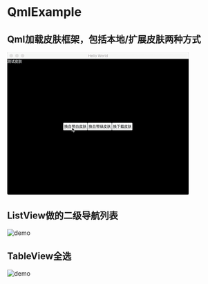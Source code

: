 # QmlExample
## Qml加载皮肤框架，包括本地/扩展皮肤两种方式

![demo](https://github.com/bairutai/QmlExample/blob/master/QmlChangeSkin/changeSkin.gif)

## ListView做的二级导航列表

![demo](https://github.com/bairutai/QmlExample/blob/master/QmlListNavigation/listNavigation.gif)

## TableView全选

![demo](https://github.com/bairutai/QmlExample/blob/master/QmlTableViewSelectAll/selectall.git)


